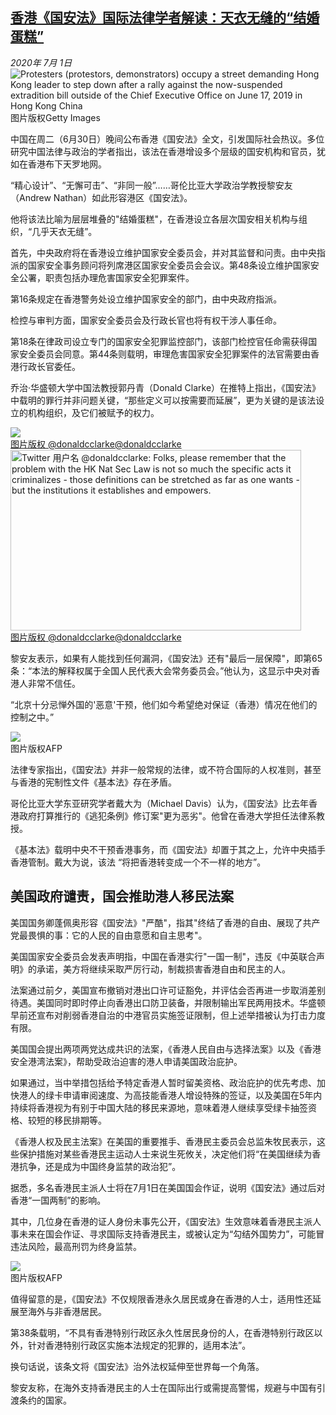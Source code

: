<!--1593571554000-->
[香港《国安法》国际法律学者解读：天衣无缝的“结婚蛋糕”](http://www.bbc.com/zhongwen/simp/world-53244505)
------

<div><i>2020年 7月 1日</i></div><div><div class="story-body__inner" property="articleBody"><div class="media-landscape no-caption full-width lead"><span class="image-and-copyright-container"><img class="js-image-replace" alt="Protesters (protestors, demonstrators) occupy a street demanding Hong Kong leader to step down after a rally against the now-suspended extradition bill outside of the Chief Executive Office on June 17, 2019 in Hong Kong China" src="https://images.weserv.nl/?url=ichef.bbci.co.uk/news/640/cpsprodpb/91A6/production/_113168273_0dd33bd2-bacf-43c1-845c-9b6d411e7cc6.jpg"><span class="off-screen">图片版权</span><span class="story-image-copyright">Getty Images</span></span></div><p class="story-body__introduction">中国在周二（6月30日）晚间公布香港《国安法》全文，引发国际社会热议。多位研究中国法律与政治的学者指出，该法在香港增设多个层级的国安机构和官员，犹如在香港布下天罗地网。</p><div id="bbccom_mpu_3" class="bbccom_slot mpu-ad" aria-hidden="true"><div class="bbccom_advert"></div></div><p>“精心设计”、“无懈可击”、“非同一般”……哥伦比亚大学政治学教授黎安友（Andrew Nathan）如此形容港区《国安法》。</p><p>他将该法比喻为层层堆叠的"结婚蛋糕"，在香港设立各层次国安相关机构与组织，“几乎天衣无缝”。</p><div id="bbccom_mpu_1_2" class="bbccom_slot mpu-ad" aria-hidden="true"><div class="bbccom_advert"></div></div><p>首先，中央政府将在香港设立维护国家安全委员会，并对其监督和问责。由中央指派的国家安全事务顾问将列席港区国家安全委员会会议。第48条设立维护国家安全公署，职责包括办理危害国家安全犯罪案件。</p><p>第16条规定在香港警务处设立维护国家安全的部门，由中央政府指派。</p><p>检控与审判方面，国家安全委员会及行政长官也将有权干涉人事任命。</p><p>第18条在律政司设立专门的国家安全犯罪监控部门，该部门检控官任命需获得国家安全委员会同意。第44条则载明，审理危害国家安全犯罪案件的法官需要由香港行政长官委任。</p><p>乔治·华盛顿大学中国法教授郭丹青（Donald Clarke）在推特上指出，《国安法》中载明的罪行并非问题关键，“那些定义可以按需要而延展”，更为关键的是该法设立的机构组织，及它们被赋予的权力。</p><div class="social-embed"><div class="social-embed-post social-embed-fallbacktwitter embed-image-wrap" style="max-width: 465px"><a class="embed-original-post-link" href=https://twitter.com/donaldcclarke/status/1278061246579912704?s=20><div class="media-landscape full-width embed-screenshot-js"><span class="image-and-copyright-container"><img src="https://images.weserv.nl/?url=ichef.bbci.co.uk/news/1024/socialembed/https://twitter.com/donaldcclarke/status/1278061246579912704?s=20~/zhongwen/simp/world-53244505"><br><span class="off-screen">图片版权 @donaldcclarke</span><span class="story-image-copyright" aria-hidden="true">@donaldcclarke</span></span></div><noscript><div class="media-landscape full-width embed-screenshot-nonejs"><span class="image-and-copyright-container"><img alt="Twitter 用户名 @donaldcclarke: Folks, please remember that the problem with the HK Nat Sec Law is not so much the specific acts it criminalizes - those definitions can be stretched as far as one wants - but the institutions it establishes and empowers." src="https://images.weserv.nl/?url=ichef.bbci.co.uk/news/1024/socialembed/https://twitter.com/donaldcclarke/status/1278061246579912704?s=20~/zhongwen/simp/world-53244505" width="465" height="289"><span class="off-screen">图片版权 @donaldcclarke</span><span class="story-image-copyright" aria-hidden="true">@donaldcclarke</span></span></div></noscript></a></div></div><p>黎安友表示，如果有人能找到任何漏洞，《国安法》还有"最后一层保障"，即第65条：“本法的解释权属于全国人民代表大会常务委员会。”他认为，这显示中央对香港人非常不信任。</p><p>“北京十分忌惮外国的'恶意'干预，他们如今希望绝对保证（香港）情况在他们的控制之中。”</p><div class="media-landscape no-caption full-width"><span class="image-and-copyright-container"><img src="https://images.weserv.nl/?url=ichef.bbci.co.uk/news/640/cpsprodpb/4386/production/_113168271_b6b64917-3bbf-4826-90ac-f0b2f66d7469.jpg"><br><span class="off-screen">图片版权</span><span class="story-image-copyright">AFP</span></span></div><p>法律专家指出，《国安法》并非一般常规的法律，或不符合国际的人权准则，甚至与香港的宪制性文件《基本法》存在矛盾。</p><p>哥伦比亚大学东亚研究学者戴大为（Michael Davis）认为，《国安法》比去年香港政府打算推行的《逃犯条例》修订案"更为恶劣"。他曾在香港大学担任法律系教授。</p><p>《基本法》载明中央不干预香港事务，而《国安法》却置于其之上，允许中央插手香港管制。戴大为说，该法 “将把香港转变成一个不一样的地方”。</p><h2 class="story-body__crosshead">美国政府谴责，国会推助港人移民法案</h2><p>美国国务卿蓬佩奥形容《国安法》"严酷"，指其"终结了香港的自由、展现了共产党最畏惧的事：它的人民的自由意愿和自主思考"。</p><p>美国国家安全委员会发表声明指，中国在香港实行"一国一制"，违反《中英联合声明》的承诺，美方将继续采取严厉行动，制裁损害香港自由和民主的人。</p><p>法案通过前夕，美国宣布撤销对港出口许可证豁免，并评估会否再进一步取消差别待遇。美国同时即时停止向香港出口防卫装备，并限制输出军民两用技术。华盛顿早前还宣布对削弱香港自治的中港官员实施签证限制，但上述举措被认为打击力度有限。</p><p>美国国会提出两项两党达成共识的法案，《香港人民自由与选择法案》以及《香港安全港湾法案》，帮助受政治迫害的港人申请美国政治庇护。</p><p>如果通过，当中举措包括给予特定香港人暂时留美资格、政治庇护的优先考虑、加快港人的绿卡申请审阅速度、为高技能香港人增设特殊的签证，以及美国在5年内持续将香港视为有别于中国大陆的移民来源地，意味着港人继续享受绿卡抽签资格、较短的移民排期等。</p><p>《香港人权及民主法案》在美国的重要推手、香港民主委员会总监朱牧民表示，这些保护措施对某些香港民主运动人士来说生死攸关，决定他们将“在美国继续为香港抗争，还是成为中国终身监禁的政治犯”。</p><p>据悉，多名香港民主派人士将在7月1日在美国国会作证，说明《国安法》通过后对香港“一国两制”的影响。</p><p>其中，几位身在香港的证人身份未事先公开，《国安法》生效意味着香港民主派人事未来在国会作证、寻求国际支持香港民主，或被认定为“勾结外国势力”，可能冒违法风险，最高刑罚为终身监禁。</p><div class="media-landscape no-caption full-width"><span class="image-and-copyright-container"><img src="https://images.weserv.nl/?url=ichef.bbci.co.uk/news/640/cpsprodpb/1510E/production/_113168268_844d804d-f09f-413c-945a-6ca32df15075.jpg"><br><span class="off-screen">图片版权</span><span class="story-image-copyright">AFP</span></span></div><p>值得留意的是，《国安法》不仅规限香港永久居民或身在香港的人士，适用性还延展至海外与非香港居民。</p><p>第38条载明，“不具有香港特别行政区永久性居民身份的人，在香港特别行政区以外，针对香港特别行政区实施本法规定的犯罪的，适用本法”。</p><p>换句话说，该条文将《国安法》治外法权延伸至世界每一个角落。</p><p>黎安友称，在海外支持香港民主的人士在国际出行或需提高警惕，规避与中国有引渡条约的国家。</p></div></div>
